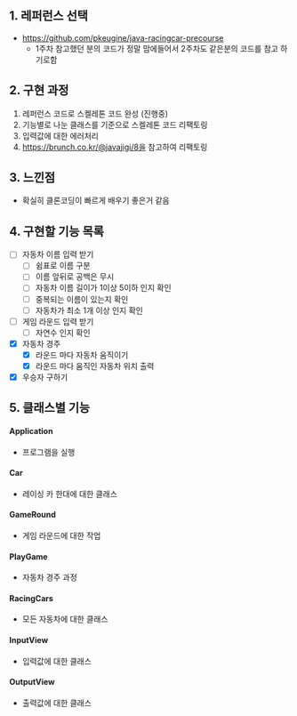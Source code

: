 ## 1. 레퍼런스 선택
- https://github.com/pkeugine/java-racingcar-precourse
  - 1주차 참고했던 분의 코드가 정말 맘에들어서 2주차도 같은분의 코드를 참고 하기로함

## 2. 구현 과정
1) 레퍼런스 코드로 스켈레톤 코드 완성 (진행중)
2) 기능별로 나눈 클래스를 기준으로 스켈레톤 코드 리팩토링
3) 입력값에 대한 에러처리
4) https://brunch.co.kr/@javajigi/8을 참고하여 리팩토링

## 3. 느낀점
- 확실히 클론코딩이 빠르게 배우기 좋은거 같음

## 4. 구현할 기능 목록
- [ ] 자동차 이름 입력 받기
  - [ ] 쉼표로 이름 구분
  - [ ] 이름 앞뒤로 공백은 무시
  - [ ] 자동차 이름 길이가 1이상 5이하 인지 확인
  - [ ] 중복되는 이름이 있는지 확인
  - [ ] 자동차가 최소 1개 이상 인지 확인
- [ ] 게임 라운드 입력 받기
  - [ ] 자연수 인지 확인
- [x] 자동차 경주
  - [x] 라운드 마다 자동차 움직이기
  - [x] 라운드 마다 움직인 자동차 위치 출력
- [x] 우승자 구하기

## 5. 클래스별 기능
#### Application
- 프로그램을 실행
#### Car
- 레이싱 카 한대에 대한 클래스
#### GameRound
- 게임 라운드에 대한 작업
#### PlayGame
- 자동차 경주 과정
#### RacingCars
- 모든 자동차에 대한 클래스
#### InputView
- 입력값에 대한 클래스
#### OutputView
- 출력값에 대한 클래스
